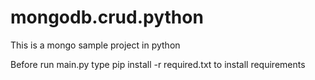 # mongodb.crud.python

This is a mongo sample project in python

Before run main.py type pip install -r required.txt to install requirements
